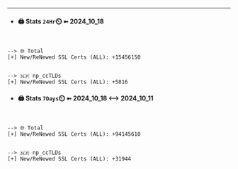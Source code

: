 

---
- #### 🖨️ **Stats** `24Hr`⏲️ ➼ 2024_10_18
```console


--> 🌐 Total
[+] New/ReNewed SSL Certs (ALL): +15456150


--> 🇳🇵 np_ccTLDs
[+] New/ReNewed SSL Certs (ALL): +5816

```

- #### 🖨️ **Stats** `7Days`⏲️ ➼ 2024_10_18 <--> 2024_10_11
```console


--> 🌐 Total
[+] New/ReNewed SSL Certs (ALL): +94145610


--> 🇳🇵 np_ccTLDs
[+] New/ReNewed SSL Certs (ALL): +31944

```

